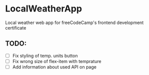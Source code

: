 # LocalWeatherApp
Local weather web app for freeCodeCamp's frontend development certificate

## TODO:
- [ ] Fix styling of temp. units button
- [ ] Fix wrong size of flex-item with temprature
- [ ] Add information about used API on page